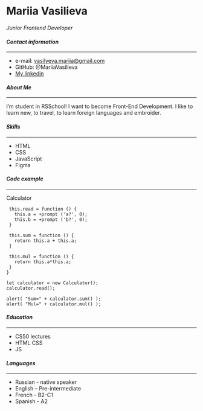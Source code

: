 # Mariia Vasilieva

*Junior Frontend Developer*
#### ___Contact information___
---
* e-mail: vasilyeva.mariia@gmail.com
* GitHub: @MariiaVasilieva
* [My linkedin](https://www.linkedin.com/in/mariia-vasileva-ba73a494/ "личная страница")

#### ___About Me___
---
I’m student in RSSchool! I want to become Front-End Development.
I like to learn new, to travel, to learn foreign languages and embroider.

#### ___Skills___
---
- HTML 
- CSS 
- JavaScript 
- Figma

#### ___Code example___
---
Calculator 

``` function Calculator() {
 this.read = function () {
   this.a = +prompt ('a?', 0);
   this.b = +prompt ('b?', 0);
 }

 this.sum = function () {
   return this.a + this.a;
 }

 this.mul = function () {
   return this.a*this.a;
 }
}

let calculator = new Calculator();
calculator.read();

alert( "Sum=" + calculator.sum() );
alert( "Mul=" + calculator.mul() ); 
```

#### ___Education___
---
-	CS50 lectures
-	HTML CSS
-	JS	

#### ___Languages___
---
-	Russian - native speaker
- English – Pre-intermediate
- French - B2-C1
- Spanish - A2
